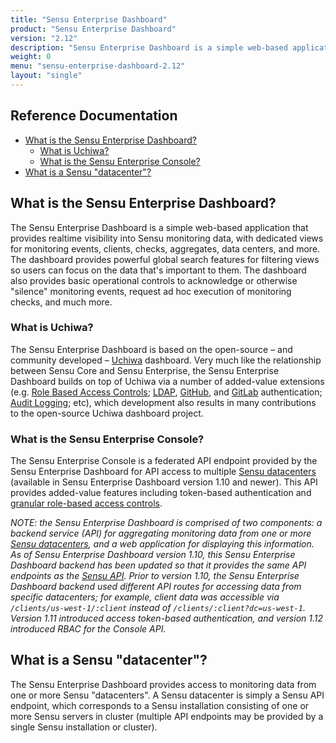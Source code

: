 ```yaml
---
title: "Sensu Enterprise Dashboard"
product: "Sensu Enterprise Dashboard"
version: "2.12"
description: "Sensu Enterprise Dashboard is a simple web-based application that provides realtime visibility into Sensu monitoring data, with dedicated views for monitoring events, clients, checks, aggregates, data centers, and more."
weight: 0
menu: "sensu-enterprise-dashboard-2.12"
layout: "single"
---
```


## Reference Documentation

- [What is the Sensu Enterprise Dashboard?](#what-is-the-sensu-enterprise-dashboard)
  - [What is Uchiwa?](#what-is-uchiwa)
  - [What is the Sensu Enterprise Console?](#what-is-the-sensu-enterprise-console)
- [What is a Sensu "datacenter"?](#what-is-a-sensu-datacenter)


## What is the Sensu Enterprise Dashboard?

The Sensu Enterprise Dashboard is a simple web-based application that provides
realtime visibility into Sensu monitoring data, with dedicated views for
monitoring events, clients, checks, aggregates, data centers, and more. The
dashboard provides powerful global search features for filtering views so users
can focus on the data that's important to them. The dashboard also provides
basic operational controls to acknowledge or otherwise "silence" monitoring
events, request ad hoc execution of monitoring checks, and much more.

### What is Uchiwa?

The Sensu Enterprise Dashboard is based on the open-source &ndash; and
community developed &ndash; [Uchiwa][2] dashboard. Very much like the
relationship between Sensu Core and Sensu Enterprise, the Sensu Enterprise
Dashboard builds on top of Uchiwa via a number of added-value extensions (e.g.
[Role Based Access Controls][3]; [LDAP][4], [GitHub][5], and [GitLab][6]
authentication; [Audit Logging][7]; etc), which development also results in
many contributions to the open-source Uchiwa dashboard project.

### What is the Sensu Enterprise Console?

The Sensu Enterprise Console is a federated API endpoint provided by the Sensu
Enterprise Dashboard for API access to multiple [Sensu datacenters][1]
(available in Sensu Enterprise Dashboard version 1.10 and newer). This API
provides added-value features including token-based authentication and [granular
role-based access controls][16].

_NOTE: the Sensu Enterprise Dashboard is comprised of two components: a backend
service (API) for aggregating monitoring data from one or more [Sensu
datacenters][5], and a web application for displaying this information. As of
Sensu Enterprise Dashboard version 1.10, this Sensu Enterprise Dashboard backend
has been updated so that it provides the same API endpoints as the [Sensu
API][1]. Prior to version 1.10, the Sensu Enterprise Dashboard backend used
different API routes for accessing data from specific datacenters; for example,
client data was accessible via `/clients/us-west-1/:client` instead of
`/clients/:client?dc=us-west-1`. Version 1.11 introduced access token-based
authentication, and version 1.12 introduced RBAC for the Console API._

## What is a Sensu "datacenter"?

The Sensu Enterprise Dashboard provides access to monitoring data from one or
more Sensu "datacenters". A Sensu datacenter is simply a Sensu API endpoint,
which corresponds to a Sensu installation consisting of one or more Sensu
servers in cluster (multiple API endpoints may be provided by a single Sensu
installation or cluster).


[1]:  #what-is-a-sensu-datacenter
[2]:  http://www.uchiwa.io
[3]:  /sensu-enterprise-dashboard/2.11/rbac/overview
[4]:  /sensu-enterprise-dashboard/2.11/rbac/rbac-for-ldap
[5]:  /sensu-enterprise-dashboard/2.11/rbac/rbac-for-github
[6]:  /sensu-enterprise-dashboard/2.11/rbac/rbac-for-gitlab
[7]:  /sensu-enterprise-dashboard/2.11/rbac/audit-logging
[8]:  #dashboard-definition-specification
[9]:  /sensu-core/1.2/reference/configuration#configuration-scopes
[10]: /sensu-core/1.2/reference/configuration#configuration-merging
[11]: #auth-attributes
[12]: #audit-attributes
[13]: #ldap-attributes
[14]: #github-attributes
[15]: #gitlab-attributes
[16]: /sensu-enterprise-dashboard/2.11/rbac/overview#rbac-for-the-sensu-enterprise-console-api
[17]: /sensu-enterprise-dashboard/2.11/rbac/rbac-for-oidc
[18]: #oidc-attributes
